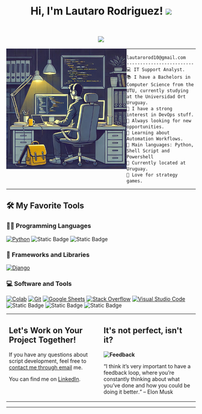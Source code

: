 <h1 align="center">
Hi, I'm Lautaro Rodriguez!
  <img src="https://media.giphy.com/media/hvRJCLFzcasrR4ia7z/giphy.gif" width="30"></h1>
 <!--<img src="https://komarev.com/ghpvc/?username=I-am-vishalmaurya&label=Profile%20Views&color=0e75b6&style=flat" align='right' alt="vishalmaurya" />-->
  <a href="https://github.com/I-am-vishalmaurya/I-am-vishalmaurya/"> </a> 
<br/>

<!-- Typing SVG by DenverCoder1 - https://github.com/DenverCoder1/readme-typing-svg -->
<p align="center">
  <a href="https://github.com/DenverCoder1/readme-typing-svg"><img src="https://readme-typing-svg.herokuapp.com?lines=IT+Support+Analyst;Scripting%20Enthusiastic;Always%20learning%20new%20things&center=true&width=380&height=45"></a>
</p>

<img align="left" src="https://github.com/LautaroDev09/LautaroDev09/blob/main/_c5fa8f5e-cfc7-47c7-97ee-51c67ad7504f.jpeg" width="320" />
<hr>

```
lautarorod10@gmail.com
-------------------------
💻 IT Support Analyst.
📚 I have a Bachelors in Computer Science from the UTU, currently studying at the Universidad Ort Uruguay.
📝 I have a strong interest in DevOps stuff.
🔭 Always looking for new opportunities.
🌱 Learning about Automation Workflows.
🌟 Main languages: Python, Shell Script and Powershell
🚩 Currently located at Uruguay.
💖 Love for strategy games.
```
<hr>


## 🛠️ My Favorite Tools

### 👨‍💻 Programming Languages

<p>
    <a href="https://github.com/search?q=user%3ADenverCoder1+is%3Arepo+language%3Apython"><img alt="Python" src="https://img.shields.io/badge/Python%20-%2314354C.svg?logo=python&logoColor=white"></a>
    <img alt="Static Badge" src="https://img.shields.io/badge/Powershell-483D8B">
    <img alt="Static Badge" src="https://img.shields.io/badge/Shell%20Script-228B22">


### 🧰 Frameworks and Libraries

<p>
    <a href="#"><img alt="Django" src="https://img.shields.io/badge/Django-092E20?style=for-the-badge&logo=django&logoColor=white"></a>

</p>


### 💻 Software and Tools

<p>
    <a href="#"><img alt="Colab" src="https://img.shields.io/badge/Colab-00b56a.svg?logo=google-colab&logoColor=white"></a>
    <a href="#"><img alt="Git" src="https://img.shields.io/badge/Git%20-%23F05033.svg?logo=git&logoColor=white"></a>
    <a href="#"><img alt="Google Sheets" src="https://img.shields.io/badge/Google%20Sheets%20-%2334A853.svg?logo=google%20sheets&logoColor=white"></a>
    <a href="#"><img alt="Stack Overflow" src="https://img.shields.io/badge/-Stack%20Overflow-FE7A16?logo=stack-overflow&logoColor=white"></a>
    <a href="#"><img alt="Visual Studio Code" src="https://img.shields.io/badge/Visual%20Studio%20Code-0078d7.svg?logo=visual-studio-code&logoColor=white"></a>
    <img alt="Static Badge" src="https://img.shields.io/badge/Jira-80DAEB">
    <img alt="Static Badge" src="https://img.shields.io/badge/n8n-FFA07A">
    <img alt="Static Badge" src="https://img.shields.io/badge/Ansible-FF4000">
</p>

<table style="border: none">
  <tr>
  <td width="50%" valign="top">

## Let's Work on Your Project Together!

If you have any questions about script development, feel free to <a href="mailto:lautarorod10@gmail.com">contact me through email</a> me.

You can find me on <a href="www.linkedin.com/in/lautaro-rodríguez-de-los-santos-725450113">LinkedIn</a>.

  </td>
  <td width="50%" valign="top">

## It's not perfect, isn't it?

**<img alt="Feedback" src="https://img.shields.io/badge/Ask%20me-anything-1abc9c.svg">**

“I think it’s very important to have a feedback loop, where you’re constantly thinking about what you’ve done and how you could be doing it better.”
– Elon Musk

  </td>
  </tr>
</table>

------




